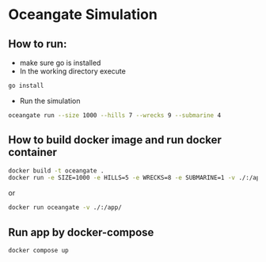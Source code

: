 # Oceangate Simulation

## How to run:
- make sure go is installed
- In the working directory execute
```bash
go install
```
- Run the simulation
```bash
oceangate run --size 1000 --hills 7 --wrecks 9 --submarine 4
```
## How to build docker image and run docker container
```bash
docker build -t oceangate .
docker run -e SIZE=1000 -e HILLS=5 -e WRECKS=8 -e SUBMARINE=1 -v ./:/app/ oceangate
```
or
```bash
docker run oceangate -v ./:/app/ 
```
## Run app by docker-compose
```bash
docker compose up
```